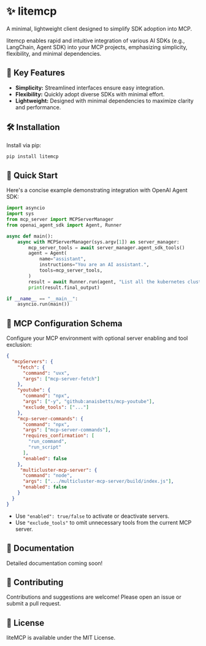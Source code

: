 # ✨ litemcp

A minimal, lightweight client designed to simplify SDK adoption into MCP.

litemcp enables rapid and intuitive integration of various AI SDKs (e.g., LangChain, Agent SDK) into your MCP projects, emphasizing simplicity, flexibility, and minimal dependencies.

## 🌟 Key Features

- **Simplicity:** Streamlined interfaces ensure easy integration.
- **Flexibility:** Quickly adopt diverse SDKs with minimal effort.
- **Lightweight:** Designed with minimal dependencies to maximize clarity and performance.

## 🛠 Installation

Install via pip:

```bash
pip install litemcp
```

## 🚀 Quick Start

Here's a concise example demonstrating integration with OpenAI Agent SDK:

```python
import asyncio
import sys
from mcp_server import MCPServerManager
from openai_agent_sdk import Agent, Runner

async def main():
    async with MCPServerManager(sys.argv[1]) as server_manager:
        mcp_server_tools = await server_manager.agent_sdk_tools()
        agent = Agent(
            name="assistant",
            instructions="You are an AI assistant.",
            tools=mcp_server_tools,
        )
        result = await Runner.run(agent, "List all the kubernetes clusters")
        print(result.final_output)

if __name__ == "__main__":
    asyncio.run(main())
```

## 📖 MCP Configuration Schema

Configure your MCP environment with optional server enabling and tool exclusion:

```json
{
  "mcpServers": {
    "fetch": {
      "command": "uvx",
      "args": ["mcp-server-fetch"]
    },
    "youtube": {
      "command": "npx",
      "args": ["-y", "github:anaisbetts/mcp-youtube"],
      "exclude_tools": ["..."]
    },
    "mcp-server-commands": {
      "command": "npx",
      "args": ["mcp-server-commands"],
      "requires_confirmation": [
        "run_command",
        "run_script"
      ],
      "enabled": false
    },
     "multicluster-mcp-server": {
      "command": "node",
      "args": [".../multicluster-mcp-server/build/index.js"],
      "enabled": false
    }
  }
}
```

- Use `"enabled": true/false` to activate or deactivate servers.
- Use `"exclude_tools"` to omit unnecessary tools from the current MCP server.

## 📖 Documentation

Detailed documentation coming soon!

## 📢 Contributing

Contributions and suggestions are welcome! Please open an issue or submit a pull request.

## 📜 License

liteMCP is available under the MIT License.
